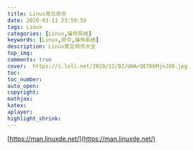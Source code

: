 ```yaml
---
title: Linux常见命令
date: 2020-03-11 23:59:59
tags: Linux
categories: [Linux,操作系统]
keywords: [Linux,命令,操作系统]
description: Linux常见命令大全
top_img:
comments: true
cover:  https://i.loli.net/2020/12/02/UHArQETK6MjnJXO.jpg
toc: 
toc_number:
auto_open:
copyright:
mathjax:
katex:
aplayer:
highlight_shrink:
---
```


[https://man.linuxde.net/](https://man.linuxde.net/)

